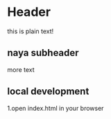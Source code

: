  # Header
 
 this is plain text!


## naya subheader


more text

## local development

1.open index.html in your browser
